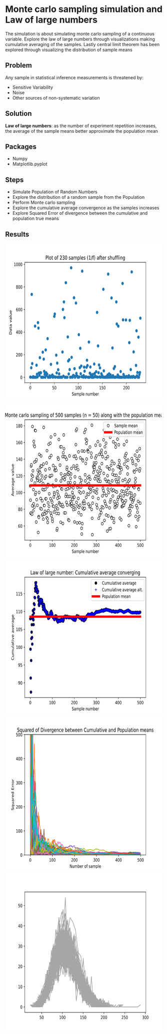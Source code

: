 
# Monte carlo sampling simulation and Law of large numbers

The simulation is about simulating monte carlo sampling of a continuous variable. Explore the law of large numbers through visualizations making cumulative averaging of the samples. Lastly central limit theorem has been explored through visualizing the distribution of sample means


## Problem
Any sample in statistical inference measurements is threatened by:
- Sensitive Variability
- Noise
- Other sources of non-systematic variation 


## Solution

**Law of large numbers**: as the number of experiment repetition increases, the average of the sample means better approximate the population mean

## Packages

* Numpy 
* Matplotlib.pyplot

## Steps

- Simulate Population of Random Numbers
- Explore the distribution of a random sample from the Population
- Perform Monte carlo sampling
- Explore the cumulative average convergence as the samples increases
- Explore Squared Error of divergence between the cumulative and population true means

## Results

<img src="results/shuffled_distribution_population.svg" width="500" height="500">
<img src="results/monte_carlo_sampling.svg" width="500" height="500">
<img src="results/cumulative_averaging.svg" width="500" height="500">
<img src="results/squared_error_divergance.svg" width="500" height="500">
<img src="results/distribution_meta_samples.svg" width="500" height="500">

